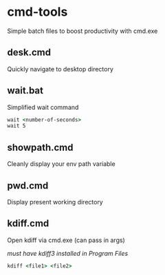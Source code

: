 # cmd-tools
Simple batch files to boost productivity with cmd.exe

## desk.cmd
Quickly navigate to desktop directory

## wait.bat
Simplified wait command
```cmd
wait <number-of-seconds>
wait 5
```
## showpath.cmd
Cleanly display your env path variable

## pwd.cmd
Display present working directory

## kdiff.cmd
Open kdiff via cmd.exe (can pass in args)

*must have kdiff3 installed in Program Files*
```cmd
kdiff <file1> <file2>
```
